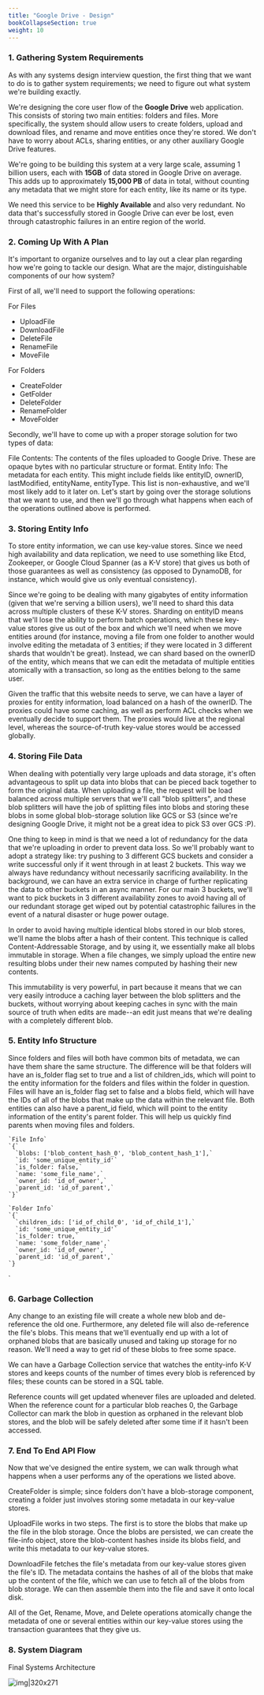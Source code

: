 ```yaml
---
title: "Google Drive - Design"
bookCollapseSection: true
weight: 10
---
```


### 1. Gathering System Requirements
As with any systems design interview question, the first thing that we want to do is to gather system requirements; we need to figure out what system we're building exactly.

We're designing the core user flow of the **Google Drive** web application. This consists of storing two main entities: folders and files. More specifically, the system should allow users to create folders, upload and download files, and rename and move entities once they're stored. We don't have to worry about ACLs, sharing entities, or any other auxiliary Google Drive features.

We're going to be building this system at a very large scale, assuming 1 billion users, each with **15GB** of data stored in Google Drive on average. This adds up to approximately **15,000 PB** of data in total, without counting any metadata that we might store for each entity, like its name or its type.

We need this service to be **Highly Available** and also very redundant. No data that's successfully stored in Google Drive can ever be lost, even through catastrophic failures in an entire region of the world.

### 2. Coming Up With A Plan
It's important to organize ourselves and to lay out a clear plan regarding how we're going to tackle our design. What are the major, distinguishable components of our how system?

First of all, we'll need to support the following operations:

For Files

- UploadFile
- DownloadFile
- DeleteFile
- RenameFile
- MoveFile

For Folders

* CreateFolder
* GetFolder
* DeleteFolder
* RenameFolder
* MoveFolder

Secondly, we'll have to come up with a proper storage solution for two types of data:

File Contents: The contents of the files uploaded to Google Drive. These are opaque bytes with no particular structure or format.
Entity Info: The metadata for each entity. This might include fields like entityID, ownerID, lastModified, entityName, entityType. This list is non-exhaustive, and we'll most likely add to it later on.
Let's start by going over the storage solutions that we want to use, and then we'll go through what happens when each of the operations outlined above is performed.

### 3. Storing Entity Info
To store entity information, we can use key-value stores. Since we need high availability and data replication, we need to use something like Etcd, Zookeeper, or Google Cloud Spanner (as a K-V store) that gives us both of those guarantees as well as consistency (as opposed to DynamoDB, for instance, which would give us only eventual consistency).

Since we're going to be dealing with many gigabytes of entity information (given that we're serving a billion users), we'll need to shard this data across multiple clusters of these K-V stores. Sharding on entityID means that we'll lose the ability to perform batch operations, which these key-value stores give us out of the box and which we'll need when we move entities around (for instance, moving a file from one folder to another would involve editing the metadata of 3 entities; if they were located in 3 different shards that wouldn't be great). Instead, we can shard based on the ownerID of the entity, which means that we can edit the metadata of multiple entities atomically with a transaction, so long as the entities belong to the same user.

Given the traffic that this website needs to serve, we can have a layer of proxies for entity information, load balanced on a hash of the ownerID. The proxies could have some caching, as well as perform ACL checks when we eventually decide to support them. The proxies would live at the regional level, whereas the source-of-truth key-value stores would be accessed globally.

### 4. Storing File Data
When dealing with potentially very large uploads and data storage, it's often advantageous to split up data into blobs that can be pieced back together to form the original data. When uploading a file, the request will be load balanced across multiple servers that we'll call "blob splitters", and these blob splitters will have the job of splitting files into blobs and storing these blobs in some global blob-storage solution like GCS or S3 (since we're designing Google Drive, it might not be a great idea to pick S3 over GCS :P).

One thing to keep in mind is that we need a lot of redundancy for the data that we're uploading in order to prevent data loss. So we'll probably want to adopt a strategy like: try pushing to 3 different GCS buckets and consider a write successful only if it went through in at least 2 buckets. This way we always have redundancy without necessarily sacrificing availability. In the background, we can have an extra service in charge of further replicating the data to other buckets in an async manner. For our main 3 buckets, we'll want to pick buckets in 3 different availability zones to avoid having all of our redundant storage get wiped out by potential catastrophic failures in the event of a natural disaster or huge power outage.

In order to avoid having multiple identical blobs stored in our blob stores, we'll name the blobs after a hash of their content. This technique is called Content-Addressable Storage, and by using it, we essentially make all blobs immutable in storage. When a file changes, we simply upload the entire new resulting blobs under their new names computed by hashing their new contents.

This immutability is very powerful, in part because it means that we can very easily introduce a caching layer between the blob splitters and the buckets, without worrying about keeping caches in sync with the main source of truth when edits are made--an edit just means that we're dealing with a completely different blob.

### 5. Entity Info Structure
Since folders and files will both have common bits of metadata, we can have them share the same structure. The difference will be that folders will have an is_folder flag set to true and a list of children_ids, which will point to the entity information for the folders and files within the folder in question. Files will have an is_folder flag set to false and a blobs field, which will have the IDs of all of the blobs that make up the data within the relevant file. Both entities can also have a parent_id field, which will point to the entity information of the entity's parent folder. This will help us quickly find parents when moving files and folders.

```
`File Info`
`{`
  `blobs: ['blob_content_hash_0', 'blob_content_hash_1'],`
  `id: 'some_unique_entity_id'`
  `is_folder: false,`
  `name: 'some_file_name',`
  `owner_id: 'id_of_owner',`
  `parent_id: 'id_of_parent',`
`}`
```



```
`Folder Info`
`{`
  `children_ids: ['id_of_child_0', 'id_of_child_1'],`
  `id: 'some_unique_entity_id'`
  `is_folder: true,`
  `name: 'some_folder_name',`
  `owner_id: 'id_of_owner',`
  `parent_id: 'id_of_parent',`
`}
```

`

### 6. Garbage Collection
Any change to an existing file will create a whole new blob and de-reference the old one. Furthermore, any deleted file will also de-reference the file's blobs. This means that we'll eventually end up with a lot of orphaned blobs that are basically unused and taking up storage for no reason. We'll need a way to get rid of these blobs to free some space.

We can have a Garbage Collection service that watches the entity-info K-V stores and keeps counts of the number of times every blob is referenced by files; these counts can be stored in a SQL table.

Reference counts will get updated whenever files are uploaded and deleted. When the reference count for a particular blob reaches 0, the Garbage Collector can mark the blob in question as orphaned in the relevant blob stores, and the blob will be safely deleted after some time if it hasn't been accessed.

### 7. End To End API Flow
Now that we've designed the entire system, we can walk through what happens when a user performs any of the operations we listed above.

CreateFolder is simple; since folders don't have a blob-storage component, creating a folder just involves storing some metadata in our key-value stores.

UploadFile works in two steps. The first is to store the blobs that make up the file in the blob storage. Once the blobs are persisted, we can create the file-info object, store the blob-content hashes inside its blobs field, and write this metadata to our key-value stores.

DownloadFile fetches the file's metadata from our key-value stores given the file's ID. The metadata contains the hashes of all of the blobs that make up the content of the file, which we can use to fetch all of the blobs from blob storage. We can then assemble them into the file and save it onto local disk.

All of the Get, Rename, Move, and Delete operations atomically change the metadata of one or several entities within our key-value stores using the transaction guarantees that they give us.

### 8. System Diagram
Final Systems Architecture

![img|320x271](https://prasenjitmanna.com/tech-book/diagrams/google-drive-system-diagram.svg)
